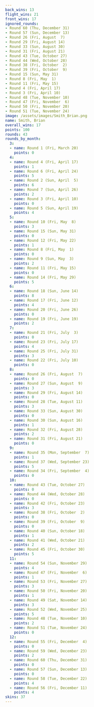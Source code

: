 ```yaml
---
back_wins: 13
flight_wins: 21
front_wins: 17
ignored_rounds:
- Round 60 (Thu, December 31)
- Round 57 (Sun, December 13)
- Round 26 (Fri, August  7)
- Round 29 (Fri, August 14)
- Round 33 (Sun, August 30)
- Round 31 (Fri, August 21)
- Round 43 (Tue, October 27)
- Round 44 (Wed, October 28)
- Round 38 (Fri, October  2)
- Round 39 (Fri, October  9)
- Round 15 (Sun, May 31)
- Round 8 (Fri, May  1)
- Round 11 (Fri, May 15)
- Round 4 (Fri, April 17)
- Round 3 (Fri, April 10)
- Round 48 (Tue, November 10)
- Round 47 (Fri, November  6)
- Round 50 (Fri, November 20)
- Round 51 (Tue, November 24)
image: /assets/images/Smith_Brian.png
name: Smith, Brian
overall_wins: 17
points: 100
rounds: 43
rounds_by_month:
  3:
  - name: Round 1 (Fri, March 20)
    points: 0
  4:
  - name: Round 4 (Fri, April 17)
    points: 1
  - name: Round 6 (Fri, April 24)
    points: 5
  - name: Round 2 (Sun, April  5)
    points: 6
  - name: Round 7 (Sun, April 26)
    points: 2
  - name: Round 3 (Fri, April 10)
    points: 0
  - name: Round 5 (Sun, April 19)
    points: 4
  5:
  - name: Round 10 (Fri, May  8)
    points: 3
  - name: Round 15 (Sun, May 31)
    points: 0
  - name: Round 12 (Fri, May 22)
    points: 1
  - name: Round 8 (Fri, May  1)
    points: 0
  - name: Round 9 (Sun, May  3)
    points: 2
  - name: Round 11 (Fri, May 15)
    points: 0
  - name: Round 14 (Fri, May 29)
    points: 5
  6:
  - name: Round 18 (Sun, June 14)
    points: 8
  - name: Round 17 (Fri, June 12)
    points: 4
  - name: Round 20 (Fri, June 26)
    points: 0
  - name: Round 19 (Fri, June 19)
    points: 2
  7:
  - name: Round 21 (Fri, July  3)
    points: 0
  - name: Round 23 (Fri, July 17)
    points: 4
  - name: Round 25 (Fri, July 31)
    points: 3
  - name: Round 22 (Fri, July 10)
    points: 0
  8:
  - name: Round 26 (Fri, August  7)
    points: 0
  - name: Round 27 (Sun, August  9)
    points: 3
  - name: Round 29 (Fri, August 14)
    points: 0
  - name: Round 28 (Tue, August 11)
    points: 3
  - name: Round 33 (Sun, August 30)
    points: 0
  - name: Round 30 (Sun, August 16)
    points: 1
  - name: Round 32 (Fri, August 28)
    points: 2
  - name: Round 31 (Fri, August 21)
    points: 0
  9:
  - name: Round 35 (Mon, September  7)
    points: 1
  - name: Round 37 (Wed, September 23)
    points: 5
  - name: Round 34 (Fri, September  4)
    points: 0
  10:
  - name: Round 43 (Tue, October 27)
    points: 0
  - name: Round 44 (Wed, October 28)
    points: 0
  - name: Round 42 (Fri, October 23)
    points: 3
  - name: Round 38 (Fri, October  2)
    points: 0
  - name: Round 39 (Fri, October  9)
    points: 0
  - name: Round 40 (Sun, October 18)
    points: 1
  - name: Round 41 (Wed, October 21)
    points: 2
  - name: Round 45 (Fri, October 30)
    points: 5
  11:
  - name: Round 54 (Sun, November 29)
    points: 4
  - name: Round 47 (Fri, November  6)
    points: 1
  - name: Round 53 (Fri, November 27)
    points: 3
  - name: Round 50 (Fri, November 20)
    points: 1
  - name: Round 49 (Sat, November 14)
    points: 3
  - name: Round 52 (Wed, November 25)
    points: 5
  - name: Round 48 (Tue, November 10)
    points: 2
  - name: Round 51 (Tue, November 24)
    points: 0
  12:
  - name: Round 55 (Fri, December  4)
    points: 0
  - name: Round 59 (Wed, December 23)
    points: 2
  - name: Round 60 (Thu, December 31)
    points: 0
  - name: Round 57 (Sun, December 13)
    points: 0
  - name: Round 58 (Tue, December 22)
    points: 4
  - name: Round 56 (Fri, December 11)
    points: 4
skins: 37
---
```

